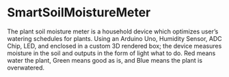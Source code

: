 # SmartSoilMoistureMeter

The plant soil moisture meter is a household device which optimizes user’s watering schedules for plants. Using an Arduino Uno, Humidity Sensor, ADC Chip, LED, and enclosed in a custom 3D rendered box; the device measures moisture in the soil and outputs in the form of light what to do. Red means water the plant, Green means good as is, and Blue means the plant is overwatered.

